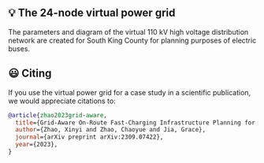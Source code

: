 ## :bulb: The 24-node virtual power grid
The parameters and diagram of the virtual 110 kV high voltage distribution network are created for South King County for planning purposes of electric buses.

## :smiley: Citing 

If you use the virtual power grid for a case study in a scientific publication, we would appreciate citations to:

```bibtex
@article{zhao2023grid-aware,
  title={Grid-Aware On-Route Fast-Charging Infrastructure Planning for Battery Electric Bus with Equity Considerations: A Case Study in South King County},
  author={Zhao, Xinyi and Zhao, Chaoyue and Jia, Grace},
  journal={arXiv preprint arXiv:2309.07422},
  year={2023},
}
```
